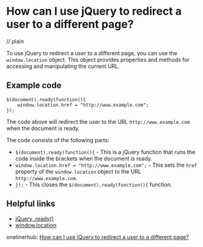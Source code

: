 # How can I use jQuery to redirect a user to a different page?
// plain

To use jQuery to redirect a user to a different page, you can use the `window.location` object. This object provides properties and methods for accessing and manipulating the current URL.

## Example code

```
$(document).ready(function(){
    window.location.href = "http://www.example.com";
});
```

The code above will redirect the user to the URL `http://www.example.com` when the document is ready.

The code consists of the following parts:
* `$(document).ready(function(){` - This is a jQuery function that runs the code inside the brackets when the document is ready.
* `window.location.href = "http://www.example.com";` - This sets the `href` property of the `window.location` object to the URL `http://www.example.com`.
* `});` - This closes the `$(document).ready(function(){` function.

## Helpful links
* [jQuery .ready()](https://api.jquery.com/ready/)
* [window.location](https://developer.mozilla.org/en-US/docs/Web/API/Window/location)

onelinerhub: [How can I use jQuery to redirect a user to a different page?](https://onelinerhub.com/jquery/how-can-i-use-jquery-to-redirect-a-user-to-a-different-page)